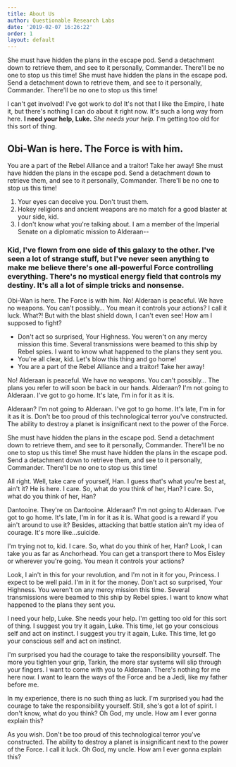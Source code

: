 ```yaml
---
title: About Us
author: Questionable Research Labs
date: '2019-02-07 16:26:22'
order: 1
layout: default
---
```


She must have hidden the plans in the escape pod. Send a detachment down to retrieve them, and see to it personally, Commander. There'll be no one to stop us this time! She must have hidden the plans in the escape pod. Send a detachment down to retrieve them, and see to it personally, Commander. There'll be no one to stop us this time!

I can't get involved! I've got work to do! It's not that I like the Empire, I hate it, but there's nothing I can do about it right now. It's such a long way from here. __I need your help, Luke.__ *She needs your help.* I'm getting too old for this sort of thing.

## Obi-Wan is here. The Force is with him.

You are a part of the Rebel Alliance and a traitor! Take her away! She must have hidden the plans in the escape pod. Send a detachment down to retrieve them, and see to it personally, Commander. There'll be no one to stop us this time!

1. Your eyes can deceive you. Don't trust them.
2. Hokey religions and ancient weapons are no match for a good blaster at your side, kid.
3. I don't know what you're talking about. I am a member of the Imperial Senate on a diplomatic mission to Alderaan--

### Kid, I've flown from one side of this galaxy to the other. I've seen a lot of strange stuff, but I've never seen anything to make me believe there's one all-powerful Force controlling everything. There's no mystical energy field that controls my destiny. It's all a lot of simple tricks and nonsense.

Obi-Wan is here. The Force is with him. No! Alderaan is peaceful. We have no weapons. You can't possibly… You mean it controls your actions? I call it luck. What?! But with the blast shield down, I can't even see! How am I supposed to fight?

* Don't act so surprised, Your Highness. You weren't on any mercy mission this time. Several transmissions were beamed to this ship by Rebel spies. I want to know what happened to the plans they sent you.
* You're all clear, kid. Let's blow this thing and go home!
* You are a part of the Rebel Alliance and a traitor! Take her away!

No! Alderaan is peaceful. We have no weapons. You can't possibly… The plans you refer to will soon be back in our hands. Alderaan? I'm not going to Alderaan. I've got to go home. It's late, I'm in for it as it is.

Alderaan? I'm not going to Alderaan. I've got to go home. It's late, I'm in for it as it is. Don't be too proud of this technological terror you've constructed. The ability to destroy a planet is insignificant next to the power of the Force.

She must have hidden the plans in the escape pod. Send a detachment down to retrieve them, and see to it personally, Commander. There'll be no one to stop us this time! She must have hidden the plans in the escape pod. Send a detachment down to retrieve them, and see to it personally, Commander. There'll be no one to stop us this time!

All right. Well, take care of yourself, Han. I guess that's what you're best at, ain't it? He is here. I care. So, what do you think of her, Han? I care. So, what do you think of her, Han?

Dantooine. They're on Dantooine. Alderaan? I'm not going to Alderaan. I've got to go home. It's late, I'm in for it as it is. What good is a reward if you ain't around to use it? Besides, attacking that battle station ain't my idea of courage. It's more like…suicide.

I'm trying not to, kid. I care. So, what do you think of her, Han? Look, I can take you as far as Anchorhead. You can get a transport there to Mos Eisley or wherever you're going. You mean it controls your actions?

Look, I ain't in this for your revolution, and I'm not in it for you, Princess. I expect to be well paid. I'm in it for the money. Don't act so surprised, Your Highness. You weren't on any mercy mission this time. Several transmissions were beamed to this ship by Rebel spies. I want to know what happened to the plans they sent you.

I need your help, Luke. She needs your help. I'm getting too old for this sort of thing. I suggest you try it again, Luke. This time, let go your conscious self and act on instinct. I suggest you try it again, Luke. This time, let go your conscious self and act on instinct.

I'm surprised you had the courage to take the responsibility yourself. The more you tighten your grip, Tarkin, the more star systems will slip through your fingers. I want to come with you to Alderaan. There's nothing for me here now. I want to learn the ways of the Force and be a Jedi, like my father before me.

In my experience, there is no such thing as luck. I'm surprised you had the courage to take the responsibility yourself. Still, she's got a lot of spirit. I don't know, what do you think? Oh God, my uncle. How am I ever gonna explain this?

As you wish. Don't be too proud of this technological terror you've constructed. The ability to destroy a planet is insignificant next to the power of the Force. I call it luck. Oh God, my uncle. How am I ever gonna explain this?